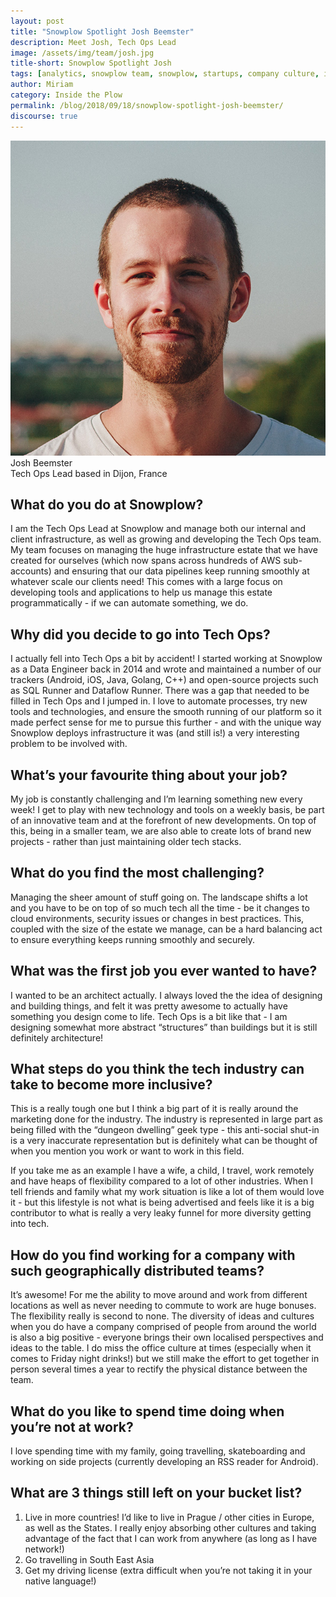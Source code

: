 ```yaml
---
layout: post
title: "Snowplow Spotlight Josh Beemster"
description: Meet Josh, Tech Ops Lead
image: /assets/img/team/josh.jpg
title-short: Snowplow Spotlight Josh
tags: [analytics, snowplow team, snowplow, startups, company culture, inside the plow]
author: Miriam
category: Inside the Plow
permalink: /blog/2018/09/18/snowplow-spotlight-josh-beemster/
discourse: true
---
```


![Josh Beemster][josh]
<br>
Josh Beemster
<br>
Tech Ops Lead based in Dijon, France


<h2>What do you do at Snowplow?</h2>

I am the Tech Ops Lead at Snowplow and manage both our internal and client infrastructure, as well as growing and developing the Tech Ops team. My team focuses on managing the huge infrastructure estate that we have created for ourselves (which now spans across hundreds of AWS sub-accounts) and ensuring that our data pipelines keep running smoothly at whatever scale our clients need!  This comes with a large focus on developing tools and applications to help us manage this estate programmatically - if we can automate something, we do.

<h2>Why did you decide to go into Tech Ops?</h2>

I actually fell into Tech Ops a bit by accident! I started working at Snowplow as a Data Engineer back in 2014 and wrote and maintained a number of our trackers (Android, iOS, Java, Golang, C++) and open-source projects such as SQL Runner and Dataflow Runner. There was a gap that needed to be filled in Tech Ops and I jumped in. I love to automate processes, try new tools and technologies, and ensure the smooth running of our platform so it made perfect sense for me to pursue this further - and with the unique way Snowplow deploys infrastructure it was (and still is!) a very interesting problem to be involved with.

<h2>What’s your favourite thing about your job?</h2>

My job is constantly challenging and I’m learning something new every week! I get to play with new technology and tools on a weekly basis, be part of an innovative team and at the forefront of new developments.  On top of this, being in a smaller team, we are also able to create lots of brand new projects - rather than just maintaining older tech stacks.

<h2>What do you find the most challenging?</h2>

Managing the sheer amount of stuff going on. The landscape shifts a lot and you have to be on top of so much tech all the time - be it changes to cloud environments, security issues or changes in best practices. This, coupled with the size of the estate we manage, can be a hard balancing act to ensure everything keeps running smoothly and securely.

<h2>What was the first job you ever wanted to have?</h2>

I wanted to be an architect actually. I always loved the the idea of designing and building things, and felt it was pretty awesome to actually have something you design come to life. Tech Ops is a bit like that - I am designing somewhat more abstract “structures” than buildings but it is still definitely architecture!

<h2>What steps do you think the tech industry can take to become more inclusive?</h2>

This is a really tough one but I think a big part of it is really around the marketing done for the industry. The industry is represented in large part as being filled with the “dungeon dwelling” geek type - this anti-social shut-in is a very inaccurate representation but is definitely what can be thought of when you mention you work or want to work in this field.

If you take me as an example I have a wife, a child, I travel, work remotely and have heaps of flexibility compared to a lot of other industries. When I tell friends and family what my work situation is like a lot of them would love it - but this lifestyle is not what is being advertised and feels like it is a big contributor to what is really a very leaky funnel for more diversity getting into tech.

<h2>How do you find working for a company with such geographically distributed teams?</h2>

It’s awesome! For me the ability to move around and work from different locations as well as never needing to commute to work are huge bonuses. The flexibility really is second to none. The diversity of ideas and cultures when you do have a company comprised of people  from around the world is also a big positive - everyone brings their own localised perspectives and ideas to the table.  I do miss the office culture at times (especially when it comes to Friday night drinks!) but we still make the effort to get together in person several times a year to rectify the physical distance between the team.

<h2>What do you like to spend time doing when you’re not at work?</h2>

I love spending time with my family, going travelling, skateboarding and working on side projects (currently developing an RSS reader for Android).

<h2>What are 3 things still left on your bucket list?</h2>

1. Live in more countries! I’d like to live in Prague / other cities in Europe, as well as the States. I really enjoy absorbing other cultures and taking advantage of the fact that I can work from anywhere (as long as I have network!)
2. Go travelling in South East Asia
3. Get my driving license (extra difficult when you’re not taking it in your native language!)

[josh]: /assets/img/team/josh.jpg
